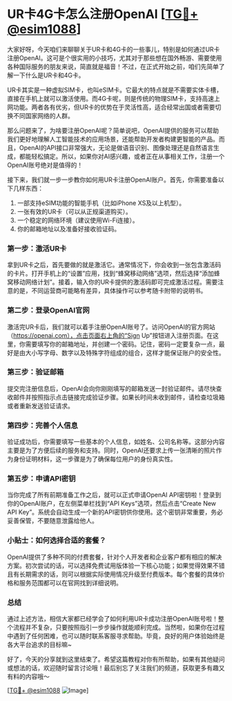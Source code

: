 # UR卡4G卡怎么注册OpenAI [[TG💪+ @esim1088](https://t.me/s/esim1088)]

大家好呀，今天咱们来聊聊关于UR卡和4G卡的一些事儿，特别是如何通过UR卡注册OpenAI。这可是个很实用的小技巧，尤其对于那些想在国外畅游、需要使用各种国际服务的朋友来说，简直就是福音！不过，在正式开始之前，咱们先简单了解一下什么是UR卡和4G卡。

UR卡其实是一种虚拟SIM卡，也叫eSIM卡。它最大的特点就是不需要实体卡槽，直接在手机上就可以激活使用。而4G卡呢，则是传统的物理SIM卡，支持高速上网功能。两者各有优劣，但UR卡的优势在于灵活性高，适合经常出国或者需要切换不同国家网络的人群。

那么问题来了，为啥要注册OpenAI呢？简单说吧，OpenAI提供的服务可以帮助我们更好地理解人工智能技术的应用场景，还能帮助开发者构建更智能的产品。而且，OpenAI的API接口非常强大，无论是做语音识别、图像处理还是自然语言生成，都能轻松搞定。所以，如果你对AI感兴趣，或者正在从事相关工作，注册一个OpenAI账号绝对是值得的！

接下来，我们就一步一步教你如何用UR卡注册OpenAI账户。首先，你需要准备以下几样东西：

1. 一部支持eSIM功能的智能手机（比如iPhone XS及以上机型）。
2. 一张有效的UR卡（可以从正规渠道购买）。
3. 一个稳定的网络环境（建议使用Wi-Fi连接）。
4. 你的邮箱地址以及准备好接收验证码。

### 第一步：激活UR卡

拿到UR卡之后，首先要做的就是激活它。通常情况下，你会收到一张包含激活码的卡片。打开手机上的“设置”应用，找到“蜂窝移动网络”选项，然后选择“添加蜂窝移动网络计划”。接着，输入你的UR卡提供的激活码即可完成激活过程。需要注意的是，不同运营商可能略有差异，具体操作可以参考随卡附带的说明书。

### 第二步：登录OpenAI官网

激活完UR卡后，我们就可以着手注册OpenAI账号了。访问OpenAI的官方网站（https://openai.com），点击页面右上角的“Sign Up”按钮进入注册页面。在这里，你需要填写你的邮箱地址，并创建一个密码。记住，密码一定要复杂一点，最好是由大小写字母、数字以及特殊字符组成的组合，这样才能保证账户的安全性。

### 第三步：验证邮箱

提交完注册信息后，OpenAI会向你刚刚填写的邮箱发送一封验证邮件。请尽快查收邮件并按照指示点击链接完成验证步骤。如果长时间未收到邮件，请检查垃圾箱或者重新发送验证请求。

### 第四步：完善个人信息

验证成功后，你需要填写一些基本的个人信息，如姓名、公司名称等。这部分内容主要是为了方便后续的服务和支持。同时，OpenAI还要求上传一张清晰的照片作为身份证明材料，这一步骤是为了确保每位用户的身份真实性。

### 第五步：申请API密钥

当你完成了所有前期准备工作之后，就可以正式申请OpenAI API密钥啦！登录到你的OpenAI账户，在左侧菜单栏找到“API Keys”选项，然后点击“Create New API Key”。系统会自动生成一个新的API密钥供你使用。这个密钥非常重要，务必妥善保管，不要随意泄露给他人。

### 小贴士：如何选择合适的套餐？

OpenAI提供了多种不同的付费套餐，针对个人开发者和企业客户都有相应的解决方案。初次尝试的话，可以选择免费试用版体验一下核心功能；如果觉得效果不错且有长期需求的话，则可以根据实际使用情况升级至付费版本。每个套餐的具体价格和服务范围都可以在官网找到详细说明。

### 总结

通过上述方法，相信大家都已经学会了如何利用UR卡成功注册OpenAI账号啦！整个流程并不复杂，只要按照指引一步步操作就能顺利完成。当然啦，如果你在过程中遇到了任何困难，也可以随时联系客服寻求帮助。毕竟，良好的用户体验始终是各大平台追求的目标嘛~

好了，今天的分享就到这里结束了。希望这篇教程对你有所帮助，如果有其他疑问或想法的话，欢迎随时留言讨论哦！最后别忘了关注我们的频道，获取更多有趣又有料的内容哦～

[[TG💪+ @esim1088](https://t.me/s/esim1088) ![Image](https://i.postimg.cc/4NQfJmqS/Snipaste-2025-05-13-00-14-12.png)]